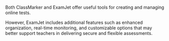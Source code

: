 Both ClassMarker and ExamJet offer useful tools for creating and managing online tests.

However, ExamJet includes additional features such as enhanced organization, real-time monitoring, and customizable options that may better support teachers in delivering secure and flexible assessments.
